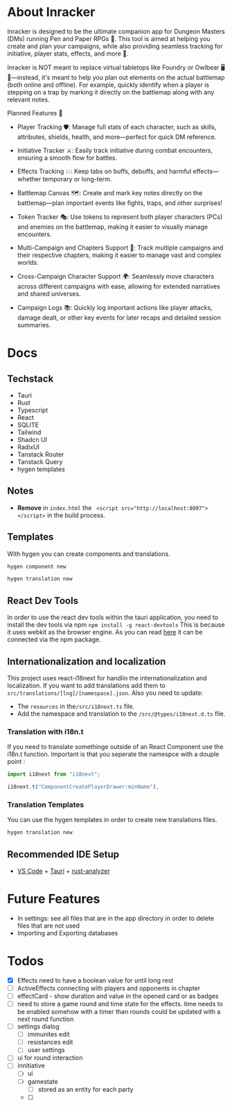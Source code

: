 # About Inracker

Inracker is designed to be the ultimate companion app for Dungeon Masters (DMs) running Pen and Paper RPGs 🐉. This tool is aimed at helping you create and plan your campaigns, while also providing seamless tracking for initiative, player stats, effects, and more 📜.

Inracker is NOT meant to replace virtual tabletops like Foundry or Owlbear 🖥️🎲—instead, it's meant to help you plan out elements on the actual battlemap (both online and offline). For example, quickly identify when a player is stepping on a trap by marking it directly on the battlemap along with any relevant notes.

Planned Features 🌟

- Player Tracking 🛡️: Manage full stats of each character, such as skills, attributes, shields, health, and more—perfect for quick DM reference.

- Initiative Tracker ⚔️: Easily track initiative during combat encounters, ensuring a smooth flow for battles.

- Effects Tracking 💥: Keep tabs on buffs, debuffs, and harmful effects—whether temporary or long-term.

- Battlemap Canvas 🗺️: Create and mark key notes directly on the battlemap—plan important events like fights, traps, and other surprises!

- Token Tracker 🎭: Use tokens to represent both player characters (PCs) and enemies on the battlemap, making it easier to visually manage encounters.

- Multi-Campaign and Chapters Support 📖: Track multiple campaigns and their respective chapters, making it easier to manage vast and complex worlds.

- Cross-Campaign Character Support 🌍: Seamlessly move characters across different campaigns with ease, allowing for extended narratives and shared universes.
- Campaign Logs 📚: Quickly log important actions like player attacks, damage dealt, or other key events for later recaps and detailed session summaries.

# Docs

## Techstack

- Tauri
- Rust
- Typescript
- React
- SQLITE
- Tailwind
- Shadcn UI
- RadixUI
- Tanstack Router
- Tanstack Query
- hygen templates

## Notes

- **Remove** in `index.html` the ` <script src="http://localhost:8097"></script>` in the build process.

## Templates

With hygen you can create components and translations.

```bash
hygen component new
```

```bash
hygen translation new
```

## React Dev Tools

In order to use the react dev tools within the tauri application, you need to install the dev tools via npm
`npm install -g react-devtools`
This is because it uses webkit as the browser engine. As you can read [here](https://react.dev/learn/react-developer-tools) it can be connected via the npm package.

## Internationalization and localization

This project uses react-i18next for handlin the internationalization and localization. If you want to add translations add them to `src/translations/[lng]/[namespace].json`. Also you need to update:

- The `resources` in the`/src/i18next.ts` file.
- Add the namespace and translation to the `/src/@types/i18next.d.ts` file.

### Translation with i18n.t

If you need to translate somethinge outside of an React Component use the i18n.t function. Important is that you seperate the namespce with a douple point :

```ts
import i18next from "i18next";

i18next.t("ComponentCreatePlayerDrawer:minName"),
```

### Translation Templates

You can use the hygen templates in order to create new translations files.

```bash
hygen translation new
```

## Recommended IDE Setup

- [VS Code](https://code.visualstudio.com/) + [Tauri](https://marketplace.visualstudio.com/items?itemName=tauri-apps.tauri-vscode) + [rust-analyzer](https://marketplace.visualstudio.com/items?itemName=rust-lang.rust-analyzer)

# Future Features

- In settings: see all files that are in the app directory in order to delete files that are not used
- Importing and Exporting databases

# Todos

- [x] Effects need to have a boolean value for until long rest
- [ ] ActiveEffects connecting with players and opponents in chapter
- [ ] effectCard - show duration and value in the opened card or as badges
- [ ] need to store a game round and time state for the effects. time needs to be enabled somehow with a timer than rounds could be updated with a next round function
- [ ] settings dialog
  - [ ] immunites edit
  - [ ] resistances edit
  - [ ] user settings
- [ ] ui for round interaction
- [ ] innitiative
  - [ ] ui
  - [ ] gamestate
    - [ ] stored as an entity for each party
  - [ ]
